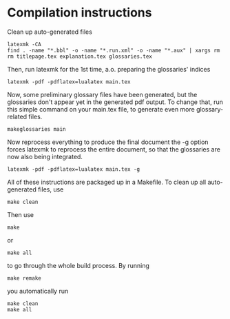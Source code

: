 # Compilation instructions

Clean up auto-generated files

```
latexmk -CA
find . -name "*.bbl" -o -name "*.run.xml" -o -name "*.aux" | xargs rm
rm titlepage.tex explanation.tex glossaries.tex
```

Then, run latexmk for the 1st time, a.o. preparing the glossaries' indices

```
latexmk -pdf -pdflatex=lualatex main.tex
```

Now, some preliminary glossary files have been generated, but the glossaries don't appear yet in the generated pdf output.  To change that, run this simple command on your main.tex file, to generate even more glossary-related files.

```
makeglossaries main
```

Now reprocess everything to produce the final document the -g option forces latexmk to reprocess the entire document, so that the glossaries are now also being integrated.

```
latexmk -pdf -pdflatex=lualatex main.tex -g
```

All of these instructions are packaged up in a Makefile. To clean up all
auto-generated files, use 

```
make clean
```
Then use  

```
make
```
or

```
make all
```

to go through the whole build process. By running

```
make remake
```

you automatically run

```
make clean 
make all
```
